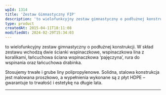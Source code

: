 ```yaml
---
wpId: 1314
title: 'Zestaw Gimnastyczny FIP'
description: 'to wielofunkcyjny zestaw gimnastyczny o podłużnej konstrukcji. W skład zestawu wchodzą dwie ścianki wspinaczkowe, wspinaczkowa lina z koralikami, łańcuchowa ściana wspinaczkowa ‘pajęczyna'', rura do wspinania oraz łańcuchowa drabinka. Stosujemy trwałe i grube liny polipropylenowe. Solidna, stalowa konstrukcja jest malowana proszkowo, a wypełnienia wykonane są z płyt HDPE – gwarantuje to trwałość i estetykę na długie ...'
type: product
createdAt: 2015-04-11T18:11:08
modifiedAt: 2024-02-29T15:34:03
---
```



to wielofunkcyjny zestaw gimnastyczny o podłużnej konstrukcji. W skład zestawu wchodzą dwie ścianki wspinaczkowe, wspinaczkowa lina z koralikami, łańcuchowa ściana wspinaczkowa ‘pajęczyna’, rura do wspinania oraz łańcuchowa drabinka.

Stosujemy trwałe i grube liny polipropylenowe. Solidna, stalowa konstrukcja jest malowana proszkowo, a wypełnienia wykonane są z płyt HDPE – gwarantuje to trwałość i estetykę na długie lata.

* * *